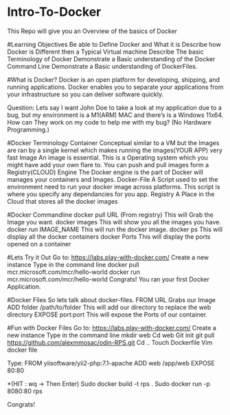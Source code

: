 # Intro-To-Docker
This Repo will give you an Overview of the basics of Docker

#Learning Objectives
Be able to Define Docker and What it is
Describe how Docker is Different then a Typical Virtual machine
Describe The basic Terminology of Docker
Demonstrate a Basic understanding of the Docker Command Line
Demonstrate a Basic understanding of DockerFiles. 

#What is Docker? 
Docker is an open platform for developing, shipping, and running applications. 
Docker enables you to separate your applications from your infrastructure so you can deliver software quickly.

Question: 
Lets say I want John Doe to take a look at my application due to a bug, but my environment is a M1(ARM) MAC and there’s is a Windows 11x64. How can They work on my code to help me with my bug? (No Hardware Programming.) 


#Docker Terminology
Container
Conceptual similar to a VM but the Images are ran by a single kernel which makes running the images(YOUR APP) very fast
Image
An image is essential. This is a Operating system which you might have add your own flare to. You can push and pull images form a Registry(CLOUD) 
Engine 
The Docker engine is the part of Docker will manages your containers and Images.
Docker-File 
A Script used to set the environment need to run your docker image across platforms. This script is where you specify any dependancies for you app.
Registry
A Place in the Cloud that stores all the docker images

#Docker Commandline
docker pull URL (From registry)
	This will Grab the Image you want.
docker images
	This will show you all the images you have.
docker run IMAGE_NAME 
	This will run the docker image.
docker ps 
	This will display all the docker containers
docker Ports
	This will display the ports opened on a container


#Lets Try it Out
Go to: https://labs.play-with-docker.com/
Create a new instance
Type in the command line 
	docker pull mcr.microsoft.com/mcr/hello-world
	docker run mcr.microsoft.com/mcr/hello-world
Congrats! You ran your first Docker Application.

#Docker Files
So lets talk about docker-files.
FROM URL
	Grabs our Image
ADD folder /path/to/folder
	This will add our directory to replace the web directory
EXPOSE port:port
	This will expose the Ports of our container.

#Fun with Docker Files
Go to: https://labs.play-with-docker.com/
Create a new instance
Type in the command line 
	mkdir web
	Cd web 
	Git init 
	git pull https://github.com/alexmmosac/odin-RPS.git
	Cd .. 
	Touch Dockerfile
	Vim docker file

Type:
	FROM yiisoftware/yii2-php:7.1-apache
	ADD web /app/web
	EXPOSE 80:80 

*(HIT : wq -> Then Enter)
	Sudo docker build -t rps .
	Sudo docker run -p 8080:80 rps

Congrats!   
